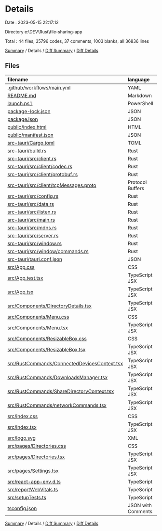 # Details

Date : 2023-05-15 22:17:12

Directory e:\\DEV\\Rust\\file-sharing-app

Total : 44 files,  35796 codes, 37 comments, 1003 blanks, all 36836 lines

[Summary](results.md) / Details / [Diff Summary](diff.md) / [Diff Details](diff-details.md)

## Files
| filename | language | code | comment | blank | total |
| :--- | :--- | ---: | ---: | ---: | ---: |
| [.github/workflows/main.yml](/.github/workflows/main.yml) | YAML | 38 | 0 | 3 | 41 |
| [README.md](/README.md) | Markdown | 0 | 0 | 1 | 1 |
| [launch.ps1](/launch.ps1) | PowerShell | 2 | 0 | 0 | 2 |
| [package-lock.json](/package-lock.json) | JSON | 30,267 | 0 | 1 | 30,268 |
| [package.json](/package.json) | JSON | 59 | 0 | 1 | 60 |
| [public/index.html](/public/index.html) | HTML | 20 | 23 | 1 | 44 |
| [public/manifest.json](/public/manifest.json) | JSON | 25 | 0 | 1 | 26 |
| [src-tauri/Cargo.toml](/src-tauri/Cargo.toml) | TOML | 43 | 5 | 7 | 55 |
| [src-tauri/build.rs](/src-tauri/build.rs) | Rust | 6 | 0 | 4 | 10 |
| [src-tauri/src/client.rs](/src-tauri/src/client.rs) | Rust | 753 | 0 | 149 | 902 |
| [src-tauri/src/client/codec.rs](/src-tauri/src/client/codec.rs) | Rust | 149 | 1 | 39 | 189 |
| [src-tauri/src/client/protobuf.rs](/src-tauri/src/client/protobuf.rs) | Rust | 468 | 0 | 89 | 557 |
| [src-tauri/src/client/tcpMessages.proto](/src-tauri/src/client/tcpMessages.proto) | Protocol Buffers | 115 | 0 | 23 | 138 |
| [src-tauri/src/config.rs](/src-tauri/src/config.rs) | Rust | 323 | 0 | 80 | 403 |
| [src-tauri/src/data.rs](/src-tauri/src/data.rs) | Rust | 419 | 0 | 77 | 496 |
| [src-tauri/src/listen.rs](/src-tauri/src/listen.rs) | Rust | 56 | 0 | 11 | 67 |
| [src-tauri/src/main.rs](/src-tauri/src/main.rs) | Rust | 130 | 0 | 23 | 153 |
| [src-tauri/src/mdns.rs](/src-tauri/src/mdns.rs) | Rust | 130 | 0 | 24 | 154 |
| [src-tauri/src/server.rs](/src-tauri/src/server.rs) | Rust | 786 | 0 | 147 | 933 |
| [src-tauri/src/window.rs](/src-tauri/src/window.rs) | Rust | 108 | 0 | 15 | 123 |
| [src-tauri/src/window/commands.rs](/src-tauri/src/window/commands.rs) | Rust | 51 | 0 | 16 | 67 |
| [src-tauri/tauri.conf.json](/src-tauri/tauri.conf.json) | JSON | 110 | 0 | 0 | 110 |
| [src/App.css](/src/App.css) | CSS | 49 | 0 | 14 | 63 |
| [src/App.test.tsx](/src/App.test.tsx) | TypeScript JSX | 8 | 0 | 2 | 10 |
| [src/App.tsx](/src/App.tsx) | TypeScript JSX | 160 | 0 | 27 | 187 |
| [src/Components/DirectoryDetails.tsx](/src/Components/DirectoryDetails.tsx) | TypeScript JSX | 299 | 0 | 34 | 333 |
| [src/Components/Menu.css](/src/Components/Menu.css) | CSS | 15 | 0 | 3 | 18 |
| [src/Components/Menu.tsx](/src/Components/Menu.tsx) | TypeScript JSX | 47 | 0 | 6 | 53 |
| [src/Components/ResizableBox.css](/src/Components/ResizableBox.css) | CSS | 39 | 0 | 7 | 46 |
| [src/Components/ResizableBox.tsx](/src/Components/ResizableBox.tsx) | TypeScript JSX | 56 | 0 | 9 | 65 |
| [src/RustCommands/ConnectedDevicesContext.tsx](/src/RustCommands/ConnectedDevicesContext.tsx) | TypeScript JSX | 45 | 0 | 15 | 60 |
| [src/RustCommands/DownloadsManager.tsx](/src/RustCommands/DownloadsManager.tsx) | TypeScript JSX | 150 | 0 | 31 | 181 |
| [src/RustCommands/ShareDirectoryContext.tsx](/src/RustCommands/ShareDirectoryContext.tsx) | TypeScript JSX | 144 | 0 | 33 | 177 |
| [src/RustCommands/networkCommands.tsx](/src/RustCommands/networkCommands.tsx) | TypeScript JSX | 62 | 0 | 13 | 75 |
| [src/index.css](/src/index.css) | CSS | 30 | 0 | 6 | 36 |
| [src/index.tsx](/src/index.tsx) | TypeScript JSX | 34 | 3 | 7 | 44 |
| [src/logo.svg](/src/logo.svg) | XML | 1 | 0 | 0 | 1 |
| [src/pages/Directories.css](/src/pages/Directories.css) | CSS | 48 | 0 | 10 | 58 |
| [src/pages/Directories.tsx](/src/pages/Directories.tsx) | TypeScript JSX | 395 | 0 | 53 | 448 |
| [src/pages/Settings.tsx](/src/pages/Settings.tsx) | TypeScript JSX | 116 | 0 | 15 | 131 |
| [src/react-app-env.d.ts](/src/react-app-env.d.ts) | TypeScript | 0 | 1 | 1 | 2 |
| [src/reportWebVitals.ts](/src/reportWebVitals.ts) | TypeScript | 13 | 0 | 3 | 16 |
| [src/setupTests.ts](/src/setupTests.ts) | TypeScript | 1 | 4 | 1 | 6 |
| [tsconfig.json](/tsconfig.json) | JSON with Comments | 26 | 0 | 1 | 27 |

[Summary](results.md) / Details / [Diff Summary](diff.md) / [Diff Details](diff-details.md)